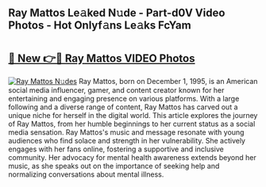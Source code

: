 ## Ray Mattos Le𝚊ked N𝚞de - Part-d0V Video Photos - Hot Onlyf𝚊ns Le𝚊ks FcYam

# <h2><a href="http://ab25955.deff.icu/?id=Ray+Mattos">🔗 New 👉🔴 Ray Mattos VIDEO Photos</a></h2>

[![Ray Mattos N𝚞des](https://i.imgur.com/rIISA9y.gif)](http://ab25955.deff.icu/?id=Ray+Mattos)
Ray Mattos, born on December 1, 1995, is an American social media influencer, gamer, and content creator known for her entertaining and engaging presence on various platforms. With a large following and a diverse range of content, Ray Mattos has carved out a unique niche for herself in the digital world. This article explores the journey of Ray Mattos, from her humble beginnings to her current status as a social media sensation. Ray Mattos's music and message resonate with young audiences who find solace and strength in her vulnerability. She actively engages with her fans online, fostering a supportive and inclusive community. Her advocacy for mental health awareness extends beyond her music, as she speaks out on the importance of seeking help and normalizing conversations about mental illness.
